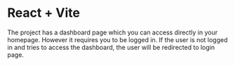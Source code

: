 # React + Vite

The project has a dashboard page which you can access directly in your homepage. However it requires you to be logged in. If the user is not logged in and tries to access the dashboard, the user will be redirected to login page.

